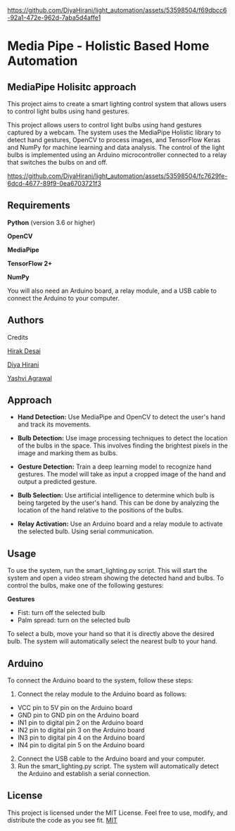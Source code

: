 
https://github.com/DiyaHirani/light_automation/assets/53598504/f69dbcc6-92a1-472e-962d-7aba5d4affe1
# Media Pipe - Holistic Based Home Automation
## MediaPipe Holisitc approach

This project aims to create a smart lighting control system that allows users to control light bulbs using hand gestures.

This project allows users to control light bulbs using hand gestures captured by a webcam. The system uses the MediaPipe Holistic library to detect hand gestures, OpenCV to process images, and TensorFlow Keras and NumPy for machine learning and data analysis. The control of the light bulbs is implemented using an Arduino microcontroller connected to a relay that switches the bulbs on and off.




https://github.com/DiyaHirani/light_automation/assets/53598504/fc7629fe-6dcd-4677-89f9-0ea6703721f3



## Requirements

**Python** (version 3.6 or higher)

**OpenCV**

**MediaPipe**

**TensorFlow 2+**

**NumPy**

You will also need an Arduino board, a relay module, and a USB cable to connect the Arduino to your computer.






## Authors

Credits 

[Hirak Desai](https://www.github.com/hirak214)

[Diya Hirani](https://github.com/DiyaHirani)

[Yashvi Agrawal](https://github.com/yashviagrawal)


## Approach

- **Hand Detection:** Use MediaPipe and OpenCV to detect the user's hand and track its movements.

- **Bulb Detection:** Use image processing techniques to detect the location of the bulbs in the space. This involves finding the brightest pixels in the image and marking them as bulbs.

- **Gesture Detection:** Train a deep learning model to recognize hand gestures. The model will take as input a cropped image of the hand and output a predicted gesture.


- **Bulb Selection:** Use artificial intelligence to determine which bulb is being targeted by the user's hand. This can be done by analyzing the location of the hand relative to the positions of the bulbs.

- **Relay Activation:** Use an Arduino board and a relay module to activate the selected bulb. Using serial communication.


## Usage

To use the system, run the smart_lighting.py script. This will start the system and open a video stream showing the detected hand and bulbs. To control the bulbs, make one of the following gestures:

**Gestures**

* Fist: turn off the selected bulb
* Palm spread: turn on the selected bulb

To select a bulb, move your hand so that it is directly above the desired bulb. The system will automatically select the nearest bulb to your hand.


## Arduino

To connect the Arduino board to the system, follow these steps:

1. Connect the relay module to the Arduino board as follows:

* VCC pin to 5V pin on the Arduino board
* GND pin to GND pin on the Arduino board
* IN1 pin to digital pin 2 on the Arduino board
* IN2 pin to digital pin 3 on the Arduino board
* IN3 pin to digital pin 4 on the Arduino board
* IN4 pin to digital pin 5 on the Arduino board
2. Connect the USB cable to the Arduino board and your computer.
3. Run the smart_lighting.py script. The system will automatically detect the Arduino and establish a serial connection.


## License
This project is licensed under the MIT License. Feel free to use, modify, and distribute the code as you see fit.
[MIT](https://choosealicense.com/licenses/mit/)

